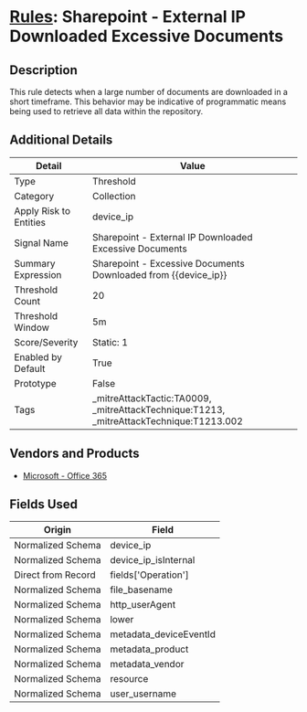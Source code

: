 # [Rules](README.md): Sharepoint - External IP Downloaded Excessive Documents

## Description
This rule detects when a large number of documents are downloaded in a short timeframe. This behavior may be indicative of programmatic means being used to retrieve all data within the repository.

## Additional Details
|Detail|Value|
|----|----|
|Type|Threshold|
|Category|Collection|
|Apply Risk to Entities|device_ip|
|Signal Name|Sharepoint - External IP Downloaded Excessive Documents|
|Summary Expression|Sharepoint - Excessive Documents Downloaded from {{device_ip}}|
|Threshold Count|20|
|Threshold Window|5m|
|Score/Severity|Static: 1|
|Enabled by Default|True|
|Prototype|False|
|Tags|_mitreAttackTactic:TA0009, _mitreAttackTechnique:T1213, _mitreAttackTechnique:T1213.002|
## Vendors and Products
- [Microsoft - Office 365](../products/d3ed003d-5ddd-4c7a-bea5-63eae6311833.md)


## Fields Used

|Origin|Field|
|----|----|
|Normalized Schema|device_ip|
|Normalized Schema|device_ip_isInternal|
|Direct from Record|fields['Operation']|
|Normalized Schema|file_basename|
|Normalized Schema|http_userAgent|
|Normalized Schema|lower|
|Normalized Schema|metadata_deviceEventId|
|Normalized Schema|metadata_product|
|Normalized Schema|metadata_vendor|
|Normalized Schema|resource|
|Normalized Schema|user_username|


